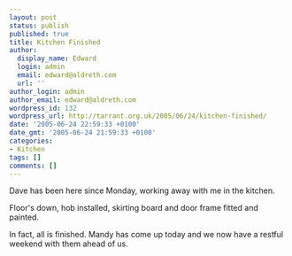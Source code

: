 ```yaml
---
layout: post
status: publish
published: true
title: Kitchen Finished
author:
  display_name: Edward
  login: admin
  email: edward@aldreth.com
  url: ''
author_login: admin
author_email: edward@aldreth.com
wordpress_id: 132
wordpress_url: http://tarrant.org.uk/2005/06/24/kitchen-finished/
date: '2005-06-24 22:59:33 +0100'
date_gmt: '2005-06-24 21:59:33 +0100'
categories:
- Kitchen
tags: []
comments: []
---
```


Dave has been here since Monday, working away with me in the kitchen.

Floor\'s down, hob installed, skirting board and door frame fitted and
painted.

In fact, all is finished. Mandy has come up today and we now have a
restful weekend with them ahead of us.

